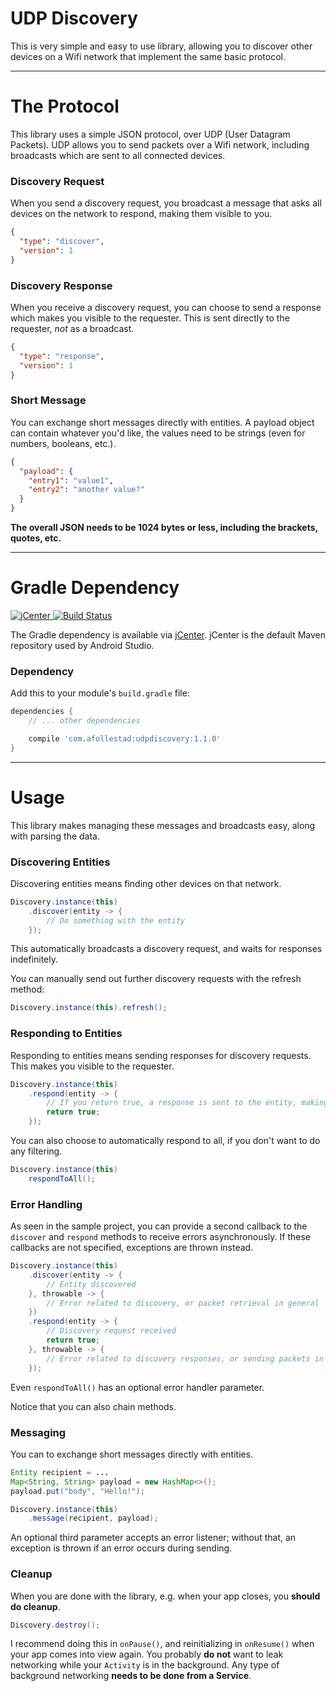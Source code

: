 # UDP Discovery

This is very simple and easy to use library, allowing you to discover other devices on a Wifi
network that implement the same basic protocol.

---

# The Protocol

This library uses a simple JSON protocol, over UDP (User Datagram Packets). UDP allows you to send
packets over a Wifi network, including broadcasts which are sent to all connected devices.

### Discovery Request

When you send a discovery request, you broadcast a message that asks all devices on the network to
respond, making them visible to you.

```json
{
  "type": "discover",
  "version": 1
}
```

### Discovery Response

When you receive a discovery request, you can choose to send a response which makes you visible to
the requester. This is sent directly to the requester, *not* as a broadcast.

```json
{
  "type": "response",
  "version": 1
}
```

### Short Message

You can exchange short messages directly with entities. A payload object can contain whatever you'd like,
the values need to be strings (even for numbers, booleans, etc.).

```json
{
  "payload": {
    "entry1": "value1",
    "entry2": "another value?"
  }
}
```

**The overall JSON needs to be 1024 bytes or less, including the brackets, quotes, etc.**

---

# Gradle Dependency

[ ![jCenter](https://api.bintray.com/packages/drummer-aidan/maven/udpdiscovery/images/download.svg) ](https://bintray.com/drummer-aidan/maven/udpdiscovery/_latestVersion)
[![Build Status](https://travis-ci.org/afollestad/udp-discovery.svg)](https://travis-ci.org/afollestad/udp-discovery)

The Gradle dependency is available via [jCenter](https://bintray.com/drummer-aidan/maven/udpdiscovery/view).
jCenter is the default Maven repository used by Android Studio.

### Dependency

Add this to your module's `build.gradle` file:

```gradle
dependencies {
	// ... other dependencies

	compile 'com.afollestad:udpdiscovery:1.1.0'
}
```

---

# Usage

This library makes managing these messages and broadcasts easy, along with parsing the data.

### Discovering Entities

Discovering entities means finding other devices on that network.

```java
Discovery.instance(this)
    .discover(entity -> {
        // Do something with the entity
    });
```

This automatically broadcasts a discovery request, and waits for responses indefinitely.

You can manually send out further discovery requests with the refresh method:

```java
Discovery.instance(this).refresh();
```

### Responding to Entities

Responding to entities means sending responses for discovery requests. This makes you visible to
the requester.

```java
Discovery.instance(this)
    .respond(entity -> {
        // If you return true, a response is sent to the entity, making you visible
        return true;
    });
```

You can also choose to automatically respond to all, if you don't want to do any filtering.

```java
Discovery.instance(this)
    respondToAll();
```

### Error Handling

As seen in the sample project, you can provide a second callback to the `discover` and `respond`
methods to receive errors asynchronously. If these callbacks are not specified, exceptions are
thrown instead.

```java
Discovery.instance(this)
    .discover(entity -> {
        // Entity discovered
    }, throwable -> {
        // Error related to discovery, or packet retrieval in general
    })
    .respond(entity -> {
        // Discovery request received
        return true;
    }, throwable -> {
        // Error related to discovery responses, or sending packets in general
    });
```

Even `respondToAll()` has an optional error handler parameter.

Notice that you can also chain methods.

### Messaging

You can to exchange short messages directly with entities.

```java
Entity recipient = ...
Map<String, String> payload = new HashMap<>();
payload.put("body", "Hello!");

Discovery.instance(this)
    .message(recipient, payload);
```

An optional third parameter accepts an error listener; without that, an exception is thrown if an error occurs during sending.

### Cleanup

When you are done with the library, e.g. when your app closes, you **should do cleanup**.

```java
Discovery.destroy();
```

I recommend doing this in `onPause()`, and reinitializing in `onResume()` when your app comes into
view again. You probably **do not** want to leak networking while your `Activity` is in the background.
Any type of background networking **needs to be done from a Service**.